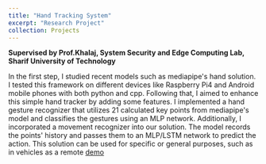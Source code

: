```yaml
---
title: "Hand Tracking System"
excerpt: "Research Project"
collection: Projects
---
```



<b> Supervised by Prof.Khalaj, System Security and Edge Computing Lab, Sharif University of Technology </b>

In the first step, I studied recent models such as mediapipe's hand solution.
I tested this framework on different devices like Raspberry Pi4 and Android mobile phones with both python and cpp.
Following that, I aimed to enhance this simple hand tracker by adding some features. 
I implemented a hand gesture recognizer that utilizes 21 calculated key points from mediapipe's model and classifies the gestures using an MLP network.
Additionally, I incorporated a movement recognizer into our solution.
The model records the points' history and passes them to an MLP/LSTM network to predict the action. 
This solution can be used for specific or general purposes, such as in vehicles as a remote
[demo](https://github.com/farhad-99/hand-gesture-movement-recognition)


